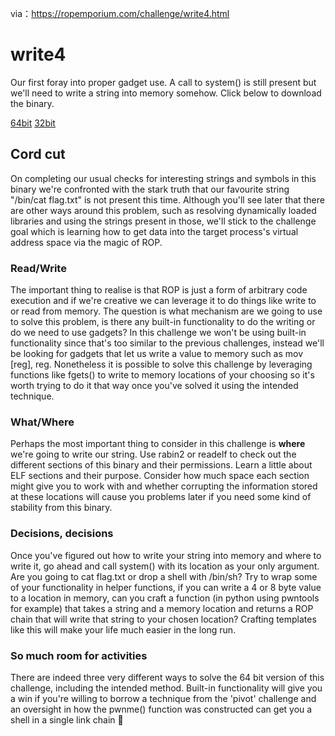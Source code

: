 via：https://ropemporium.com/challenge/write4.html

# write4

Our first foray into proper gadget use. A call to system() is still present but we'll need to write a string into memory somehow.
Click below to download the binary.

[64bit](https://ropemporium.com/binary/write4.zip) [32bit](https://ropemporium.com/binary/write432.zip)

## Cord cut

On completing our usual checks for interesting strings and symbols in this binary we're confronted with the stark truth that our favourite string "/bin/cat flag.txt" is not present this time. Although you'll see later that there are other ways around this problem, such as resolving dynamically loaded libraries and using the strings present in those, we'll stick to the challenge goal which is learning how to get data into the target process's virtual address space via the magic of ROP.

### Read/Write

The important thing to realise is that ROP is just a form of arbitrary code execution and if we're creative we can leverage it to do things like write to or read from memory. The question is what mechanism are we going to use to solve this problem, is there any built-in functionality to do the writing or do we need to use gadgets? In this challenge we won't be using built-in functionality since that's too similar to the previous challenges, instead we'll be looking for gadgets that let us write a value to memory such as mov [reg], reg. Nonetheless it is possible to solve this challenge by leveraging functions like fgets() to write to memory locations of your choosing so it's worth trying to do it that way once you've solved it using the intended technique.

### What/Where

Perhaps the most important thing to consider in this challenge is **where** we're going to write our string. Use rabin2 or readelf to check out the different sections of this binary and their permissions. Learn a little about ELF sections and their purpose. Consider how much space each section might give you to work with and whether corrupting the information stored at these locations will cause you problems later if you need some kind of stability from this binary.

### Decisions, decisions

Once you've figured out how to write your string into memory and where to write it, go ahead and call system() with its location as your only argument. Are you going to cat flag.txt or drop a shell with /bin/sh? Try to wrap some of your functionality in helper functions, if you can write a 4 or 8 byte value to a location in memory, can you craft a function (in python using pwntools for example) that takes a string and a memory location and returns a ROP chain that will write that string to your chosen location? Crafting templates like this will make your life much easier in the long run.

### So much room for activities

There are indeed three very different ways to solve the 64 bit version of this challenge, including the intended method. Built-in functionality will give you a win if you're willing to borrow a technique from the 'pivot' challenge and an oversight in how the pwnme() function was constructed can get you a shell in a single link chain 🤫